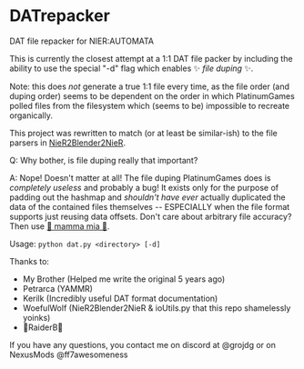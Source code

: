 # DATrepacker
DAT file repacker for NIER:AUTOMATA

This is currently the closest attempt at a 1:1 DAT file packer by including the ability to use the special "-d" flag which enables ✨ *file duping* ✨. 

Note: this does *not* generate a true 1:1 file every time, as the file order (and duping order) seems to be dependent on the order in which PlatinumGames polled files from the filesystem which (seems to be) impossible to recreate organically.

This project was rewritten to match (or at least be similar-ish) to the file parsers in [NieR2Blender2NieR](https://github.com/WoefulWolf/NieR2Blender2NieR/).

Q: Why bother, is file duping really that important?

A: Nope! Doesn't matter at all! The file duping PlatinumGames does is *completely useless* and probably a bug! It exists only for the purpose of padding out the hashmap and *shouldn't have ever* actually duplicated the data of the contained files themselves -- ESPECIALLY when the file format supports just reusing data offsets. Don't care about arbitrary file accuracy? Then use [🤌 mamma mia 🤌](https://github.com/Petrarca181/YAMMR).

Usage: `python dat.py <directory> [-d]`

Thanks to:
 - My Brother (Helped me write the original 5 years ago)
 - Petrarca (YAMMR)
 - Kerilk (Incredibly useful DAT format documentation)
 - WoefulWolf (NieR2Blender2NieR & ioUtils.py that this repo shamelessly yoinks)
 - 💖RaiderB💖

If you have any questions, you contact me on discord at @grojdg or on NexusMods @ff7awesomeness
